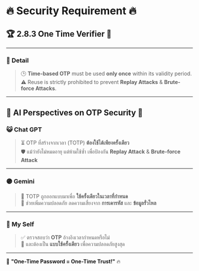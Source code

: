 # 🔥 **Security Requirement** 🔥

## 🏆 2.8.3 One Time Verifier 🎯

---

### 🎇 **Detail**
> 🕒 **Time-based OTP** must be used **only once** within its validity period.  
> ⚠️ Reuse is strictly prohibited to prevent **Replay Attacks** & **Brute-force Attacks**.

---

## 🧠 **AI Perspectives on OTP Security** 🤖  

### 😺 **Chat GPT**  
> ⏳ OTP ที่สร้างจากเวลา (TOTP) **ต้องใช้ได้เพียงครั้งเดียว**  
> 🛡️ แม้ว่ายังไม่หมดอายุ แต่ห้ามใช้ซ้ำ เพื่อป้องกัน **Replay Attack** & **Brute-force Attack**  

---

### 🟣 **Gemini**  
> 🔐 TOTP ถูกออกแบบมาเพื่อ **ใช้ครั้งเดียวในเวลาที่กำหนด**  
> 🏰 ช่วยเพิ่มความปลอดภัย ลดความเสี่ยงจาก **การเดารหัส** และ **ข้อมูลรั่วไหล**  

---

### 🌟 **My Self**  
> ✅ ตรวจสอบว่า **OTP** อ้างอิงเวลากำหนดหรือไม่  
> 🔄 และต้องเป็น **แบบใช้ครั้งเดียว** เพื่อความปลอดภัยสูงสุด  

---

🚀 **"One-Time Password = One-Time Trust!"** 🔥
